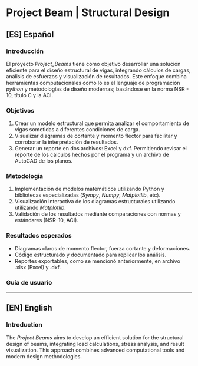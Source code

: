 # Project Beam | Structural Design

## [ES] Español

### Introducción

El proyecto *Project_Beams* tiene como objetivo desarrollar una solución eficiente para el diseño estructural de vigas, integrando cálculos de cargas, análisis de esfuerzos y visualización de resultados. Este enfoque combina herramientas computacionales como lo es el lenguaje de programación *python* y metodologías de diseño modernas; basándose en la norma NSR - 10, título C y la ACI.

### Objetivos

1. Crear un modelo estructural que permita analizar el comportamiento de vigas sometidas a diferentes condiciones de carga.
2. Visualizar diagramas de cortante y momento flector para facilitar y corroborar la interpretación de resultados.
3. Generar un reporte en dos archivos: Excel y dxf. Permitiendo revisar el reporte de los cálculos hechos por el programa y un archivo de AutoCAD de los planos.

### Metodología

1. Implementación de modelos matemáticos utilizando Python y bibliotecas especializadas (*Sympy*, *Numpy*, *Matplotlib*, etc).
2. Visualización interactiva de los diagramas estructurales utilizando utilizando *Matplotlib*.
3. Validación de los resultados mediante comparaciones con normas y estándares (NSR-10, ACI).

### Resultados esperados

* Diagramas claros de momento flector, fuerza cortante y deformaciones.
* Código estructurado y documentado para replicar los análisis.
* Reportes exportables, como se mencionó anteriormente, en archivo .xlsx (Excel) y .dxf.

### Guía de usuario

---

## [EN] English

### Introduction

The *Project Beams* aims to develop an efficient solution for the structural design of beams, integrating load calculations, stress analysis, and result visualization. This approach combines advanced computational tools and modern design methodologies.
